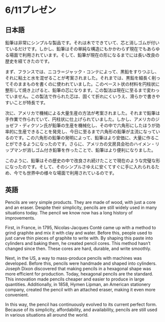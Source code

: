 # 6/11プレゼン

## 日本語
鉛筆は非常にシンプルな製品です。それは木でできていて、芯と消しゴムが付いているだけです。しかし、鉛筆はその単純な構造にもかかわらず現在でもあらゆる場面で利用されています。そして、鉛筆が現在の形になるまでには長い改良の歴史を経てきたのです。

まず、フランスでは、ニコラ＝ジャック・コンテによって、黒鉛をすりつぶし、それに粘土と水を混ぜることが考案されました。それまでは、黒鉛を細長く削ってそのままものを書くのに使われていました。このペースト状の材料を円柱状に整形して焼き上げると、鉛筆の芯になります。この製法は現在に至るまで変わっていません。この製法で作られた芯は、固くて折れにくいうえ、滑らかで書きやすいことが特長です。

次に、アメリカで機械による大量生産の方法が考案されました。それまで鉛筆は手作業で作られていて、円柱状に仕上げられていました。しかし、アメリカのジョゼフ・ディクソン氏が鉛筆の生産を機械化し、その中で六角形にしたほうが効率的に生産できることを発見し、今日に至るまで六角形の鉛筆が主流になっているのです。この六角形の鉛筆の発明によって、鉛筆はより安価に、大量に作ることができるようになったのです。さらに、アメリカの文房具会社のハイメン・リップマンが消しゴム付き鉛筆を作ったことで、鉛筆はより便利になりました。

このように、鉛筆はその歴史の中で改良され続けたことで現在のような完璧な形になったのです。そして、そのシンプルさゆえに安くてすぐに手に入れられるため、今でも世界中の様々な場面で利用されているのです。


## 英語
Pencils are very simple products. They are made of wood, with just a core and an eraser. Despite their simplicity, pencils are still widely used in many situations today. The pencil we know now has a long history of improvements.

First, in France, in 1795, Nicolas-Jacques Conté came up with a method to grind graphite and mix it with clay and water. Before this, people used to just carve thin pieces of graphite to write with. By shaping this paste into cylinders and baking them, he created pencil cores. This method hasn’t changed since then. These cores are hard, durable, and write smoothly.

Next, in the US, a way to mass-produce pencils with machines was developed. Before this, pencils were handmade and shaped into cylinders. Joseph Dixon discovered that making pencils in a hexagonal shape was more efficient for production. Today, hexagonal pencils are the standard. This innovation made pencils cheaper and easier to produce in large quantities. Additionally, in 1858, Hymen Lipman, an American stationery company, created the pencil with an attached eraser, making it even more convenient.

In this way, the pencil has continuously evolved to its current perfect form. Because of its simplicity, affordability, and availability, pencils are still used in various situations all around the world.
